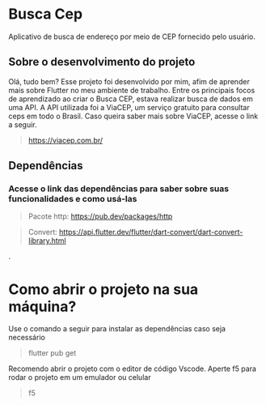 # Busca Cep
Aplicativo de busca de endereço por meio de CEP fornecido pelo usuário.

## Sobre o desenvolvimento do projeto
Olá, tudo bem? Esse projeto foi desenvolvido por mim, afim de aprender mais sobre Flutter no meu ambiente de trabalho. Entre os
principais focos de aprendizado ao criar o Busca CEP, estava realizar busca de dados em uma API. A API utilizada foi a ViaCEP, um serviço 
gratuito para consultar ceps em todo o Brasil. Caso queira saber mais sobre ViaCEP, acesse o link a seguir.
> https://viacep.com.br/

## Dependências
### Acesse o link das dependências para saber sobre suas funcionalidades e como usá-las
> Pacote http: https://pub.dev/packages/http

> Convert: https://api.flutter.dev/flutter/dart-convert/dart-convert-library.html

.
# Como abrir o projeto na sua máquina?
Use o comando a seguir para instalar as dependências caso seja necessário
> flutter pub get

Recomendo abrir o projeto com o editor de código Vscode. Aperte f5 para rodar o projeto em um emulador ou celular
> f5
